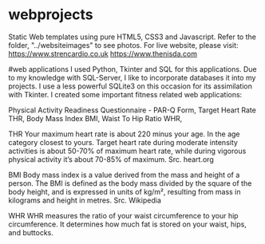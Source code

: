 # webprojects
Static Web templates using pure HTML5, CSS3 and Javascript.
Refer to the folder, "../websiteimages" to see photos.
For live website, please visit:
https://www.strencardio.co.uk
https://www.thenisda.com

#web applications
I used Python, Tkinter and SQL for this applications.
Due to my knowledge with SQL-Server, I like to incorporate databases it into my projects.
I use a less powerful SQLite3 on this occasion for its assimilation with Tkinter.
I created some important fitness related web applications:

Physical Activity Readiness Questionnaire - PAR-Q Form, 
Target Heart Rate THR, 
Body Mass Index BMI, 
Waist To Hip Ratio WHR, 


THR
Your maximum heart rate is about 220 minus your age. In the age category closest to yours. Target heart rate during moderate intensity activities is about 50-70% of maximum heart rate, while during vigorous physical activity it’s about 70-85% of maximum. Src. heart.org

BMI
Body mass index is a value derived from the mass and height of a person. The BMI is defined as the body mass divided by the square of the body height, and is expressed in units of kg/m², resulting from mass in kilograms and height in metres. Src. Wikipedia

WHR
WHR measures the ratio of your waist circumference to your hip circumference. It determines how much fat is stored on your waist, hips, and buttocks.

